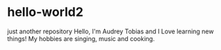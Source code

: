 # hello-world2
just another repository
Hello, I'm Audrey Tobias and I Love learning new things! My hobbies are singing, music and cooking.
